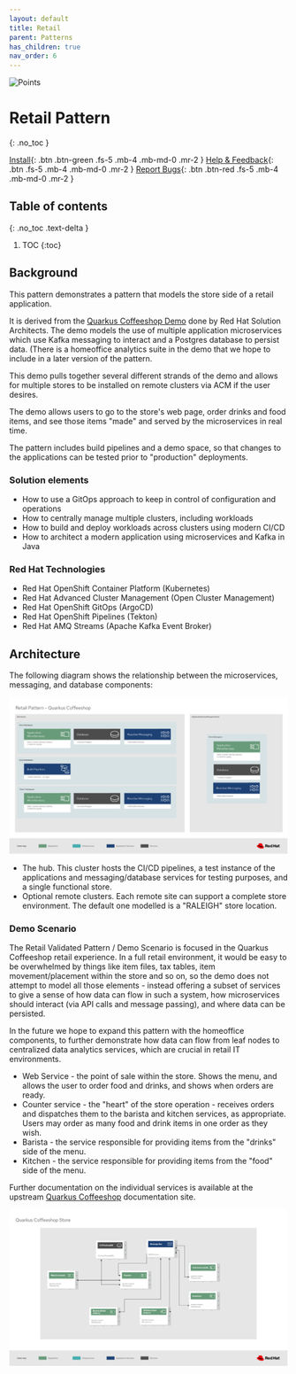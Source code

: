 ```yaml
---
layout: default
title: Retail
parent: Patterns
has_children: true
nav_order: 6
---
```


<div class="pattern_logo">
  <img src="/images/logos/industrial-edge.png" class="pattern_logo" alt="Points">
</div>

# Retail Pattern

{: .no_toc }

[Install](getting-started){: .btn .btn-green .fs-5 .mb-4 .mb-md-0 .mr-2 }
[Help & Feedback](https://groups.google.com/g/hybrid-cloud-patterns){: .btn .fs-5 .mb-4 .mb-md-0 .mr-2 }
[Report Bugs](https://github.com/hybrid-cloud-patterns/retail/issues){: .btn .btn-red .fs-5 .mb-4 .mb-md-0 .mr-2 }

## Table of contents

{: .no_toc .text-delta }

1. TOC
{:toc}

## Background

This pattern demonstrates a pattern that models the store side of a retail application.

It is derived from the [Quarkus Coffeeshop Demo](https://quarkuscoffeeshop.github.io) done by Red
Hat Solution Architects. The demo models the use of multiple application microservices which use Kafka messaging to interact and a Postgres database to persist data. (There is a homeoffice analytics suite in the demo that we hope to include in a later version of the pattern.

This demo pulls together several different strands of the demo and allows for multiple stores to be installed on remote clusters via ACM if the user desires.

The demo allows users to go to the store's web page, order drinks and food items, and see those items "made" and served by the microservices in real time.

The pattern includes build pipelines and a demo space, so that changes to the applications can be tested prior to "production" deployments.

### Solution elements

- How to use a GitOps approach to keep in control of configuration and operations
- How to centrally manage multiple clusters, including workloads
- How to build and deploy workloads across clusters using modern CI/CD
- How to architect a modern application using microservices and Kafka in Java

### Red Hat Technologies

- Red Hat OpenShift Container Platform (Kubernetes)
- Red Hat Advanced Cluster Management (Open Cluster Management)
- Red Hat OpenShift GitOps (ArgoCD)
- Red Hat OpenShift Pipelines (Tekton)
- Red Hat AMQ Streams (Apache Kafka Event Broker)

## Architecture

The following diagram shows the relationship between the microservices, messaging, and database components:

[![Retail Pattern Architecture](/images/retail/retail-architecture.png)](/images/retail/retail-architecture.png)

- The hub. This cluster hosts the CI/CD pipelines, a test instance of the applications and messaging/database services for testing purposes, and a single functional store.
- Optional remote clusters. Each remote site can support a complete store environment. The default one modelled is a "RALEIGH" store location.

### Demo Scenario

The Retail Validated Pattern / Demo Scenario is focused in the Quarkus Coffeeshop retail experience. In a full retail
environment, it would be easy to be overwhelmed by things like item files, tax tables, item movement/placement within the store and so on, so the demo does not attempt to model all those elements - instead offering a subset of services to give a sense of how data can flow in such a system, how microservices should interact (via API calls and message passing), and where data can be persisted.

In the future we hope to expand this pattern with the homeoffice components, to further demonstrate how data can flow from leaf nodes to centralized data analytics services, which are crucial in retail IT environments.

- Web Service - the point of sale within the store. Shows the menu, and allows the user to order food and drinks, and shows when orders are ready.
- Counter service - the "heart" of the store operation - receives orders and dispatches them to the barista and kitchen services, as appropriate. Users may order as many food and drink items in one order as they wish.
- Barista - the service responsible for providing items from the "drinks" side of the menu.
- Kitchen - the service responsible for providing items from the "food" side of the menu.

Further documentation on the individual services is available at the upstream [Quarkus Coffeeshop](https://quarkuscoffeeshop.github.io/) documentation site.

[![Demo Scenario](/images/retail/retail-highlevel.png)](/images/retail/retail-highlevel.png)
